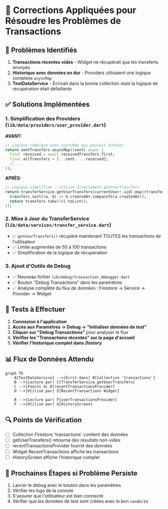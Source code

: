 # 🔧 Corrections Appliquées pour Résoudre les Problèmes de Transactions

## 🚨 Problèmes Identifiés
1. **Transactions récentes vides** - Widget ne récupérait que les transferts envoyés
2. **Historique avec données en dur** - Providers utilisaient une logique complexe `asyncMap` 
3. **TestDataService** - Écrivait dans la bonne collection mais la logique de récupération était défaillante

## ✅ Solutions Implémentées

### 1. Simplification des Providers (`lib/data/providers/user_provider.dart`)

**AVANT:**
```dart
// Logique complexe avec asyncMap qui pouvait échouer
return sentTransfers.asyncMap((sent) async {
  final received = await receivedTransfers.first;
  final allTransfers = [...sent, ...received];
  // ...
});
```

**APRÈS:**
```dart
// Logique simplifiée - utilise directement getUserTransfers
return transferService.getUserTransfers(currentUser!.uid).map((transfers) {
  transfers.sort((a, b) => b.createdAt.compareTo(a.createdAt));
  return transfers.take(10).toList();
});
```

### 2. Mise à Jour du TransferService (`lib/data/services/transfer_service.dart`)

- ✅ `getUserTransfers()` récupère maintenant TOUTES les transactions de l'utilisateur
- ✅ Limite augmentée de 50 à 100 transactions
- ✅ Simplification de la logique de récupération

### 3. Ajout d'Outils de Debug

- ✅ Nouveau fichier `lib/debug/transaction_debugger.dart`
- ✅ Bouton "Debug Transactions" dans les paramètres
- ✅ Analyse complète du flux de données : Firestore → Service → Provider → Widget

## 🎯 Tests à Effectuer

1. **Connexion à l'application**
2. **Accès aux Paramètres → Debug → "Initialiser données de test"**
3. **Cliquer sur "Debug Transactions"** pour analyser le flux
4. **Vérifier les "Transactions récentes" sur la page d'accueil**
5. **Vérifier l'historique complet dans /history**

## 📊 Flux de Données Attendu

```mermaid
graph TD
    A[TestDataService] -->|Écrit dans| B[Collection 'transactions']
    B -->|Lecture par| C[TransferService.getUserTransfers]
    C -->|Fourni à| D[recentTransactionsProvider]
    D -->|Utilisé par| E[RecentTransactions Widget]
    
    B -->|Lecture par| F[userTransactionsProvider]
    F -->|Utilisé par| G[HistoryScreen]
```

## 🔍 Points de Vérification

- [ ] Collection Firestore 'transactions' contient des données
- [ ] getUserTransfers() retourne des résultats non-vides
- [ ] recentTransactionsProvider fournit des données
- [ ] Widget RecentTransactions affiche les transactions
- [ ] HistoryScreen affiche l'historique complet

## 🚀 Prochaines Étapes si Problème Persiste

1. Lancer le debug avec le bouton dans les paramètres
2. Vérifier les logs de la console
3. S'assurer que l'utilisateur est bien connecté
4. Vérifier que les données de test sont créées avec le bon `senderId`
